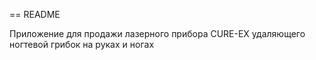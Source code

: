 == README

Приложение для продажи лазерного прибора CURE-EX удаляющего ногтевой грибок на руках и ногах
